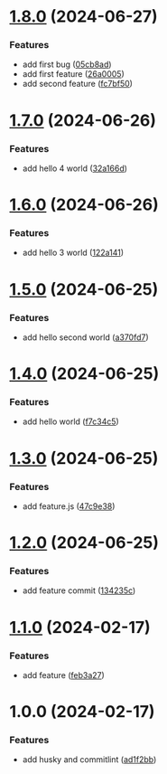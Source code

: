 # [1.8.0](https://github.com/steven130169/2024-release/compare/v1.7.0...v1.8.0) (2024-06-27)


### Features

* add first bug ([05cb8ad](https://github.com/steven130169/2024-release/commit/05cb8ad2432059cf93a8ed0461bfd9bd28ff85ff))
* add first feature ([26a0005](https://github.com/steven130169/2024-release/commit/26a0005914d8d8862f9e5b4b980af7de9551db54))
* add second feature ([fc7bf50](https://github.com/steven130169/2024-release/commit/fc7bf5061d6c343cfb0267071a892e310c87099a))

# [1.7.0](https://github.com/steven130169/2024-release/compare/v1.6.0...v1.7.0) (2024-06-26)


### Features

* add hello 4 world ([32a166d](https://github.com/steven130169/2024-release/commit/32a166da8e279fe3abc1ba312809ed181e232cc4))

# [1.6.0](https://github.com/steven130169/2024-release/compare/v1.5.0...v1.6.0) (2024-06-26)


### Features

* add hello 3 world ([122a141](https://github.com/steven130169/2024-release/commit/122a141cb3bc3ba1b18e901ed14dbc34acf0d30a))

# [1.5.0](https://github.com/steven130169/2024-release/compare/v1.4.0...v1.5.0) (2024-06-25)


### Features

* add hello second world ([a370fd7](https://github.com/steven130169/2024-release/commit/a370fd7e885c03415b3ab8f9ead6688ef408b450))

# [1.4.0](https://github.com/steven130169/2024-release/compare/v1.3.0...v1.4.0) (2024-06-25)


### Features

* add hello world ([f7c34c5](https://github.com/steven130169/2024-release/commit/f7c34c57b3a59b33e69b159507f98d596e95ad9c))

# [1.3.0](https://github.com/steven130169/2024-release/compare/v1.2.0...v1.3.0) (2024-06-25)


### Features

* add feature.js ([47c9e38](https://github.com/steven130169/2024-release/commit/47c9e3807ca935ea848b839b84c80043a1b8fd4c))

# [1.2.0](https://github.com/steven130169/2024-release/compare/v1.1.0...v1.2.0) (2024-06-25)


### Features

* add feature commit ([134235c](https://github.com/steven130169/2024-release/commit/134235caba3b8e5136be6b1caff492059931c718))

# [1.1.0](https://github.com/steven130169/2024-release/compare/v1.0.0...v1.1.0) (2024-02-17)


### Features

* add feature ([feb3a27](https://github.com/steven130169/2024-release/commit/feb3a2705f1d7cce2b81ec4a0972443156861b5c))

# 1.0.0 (2024-02-17)


### Features

* add husky and commitlint ([ad1f2bb](https://github.com/steven130169/2024-release/commit/ad1f2bb272870e7794cd72c3535765dba0907453))
